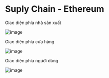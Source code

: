 # Suply Chain - Ethereum

Giao diện phía nhà sản xuất

![image](https://github.com/nghia562001/SuplyChainEthereum/assets/53458544/58d41b3f-ae09-4b53-996d-89fcc909c5bf)


Giao diện phía cửa hàng

![image](https://github.com/nghia562001/SuplyChainEthereum/assets/53458544/5405685b-da75-4ebf-b150-20fa8e4ad9d6)


Giao diện phía người dùng

![image](https://github.com/nghia562001/SuplyChainEthereum/assets/53458544/da8cdf8c-cd84-4e3b-94d3-854e14847697)
